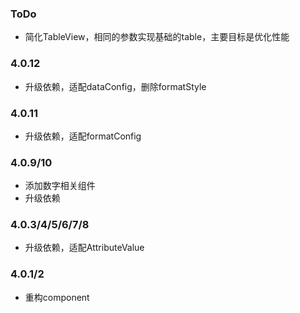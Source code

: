 ### ToDo
- 简化TableView，相同的参数实现基础的table，主要目标是优化性能

### 4.0.12
- 升级依赖，适配dataConfig，删除formatStyle

### 4.0.11
- 升级依赖，适配formatConfig

### 4.0.9/10
- 添加数字相关组件
- 升级依赖

### 4.0.3/4/5/6/7/8
- 升级依赖，适配AttributeValue

### 4.0.1/2
- 重构component
